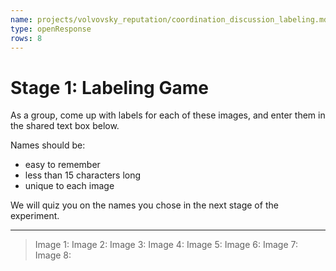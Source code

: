 ```yaml
---
name: projects/volvovsky_reputation/coordination_discussion_labeling.md
type: openResponse
rows: 8
---
```


# Stage 1: Labeling Game

As a group, come up with labels for each of these images, and enter them in the shared text box below.

Names should be:

- easy to remember
- less than 15 characters long
- unique to each image

We will quiz you on the names you chose in the next stage of the experiment.

---

> Image 1:
> Image 2:
> Image 3:
> Image 4:
> Image 5:
> Image 6:
> Image 7:
> Image 8:
